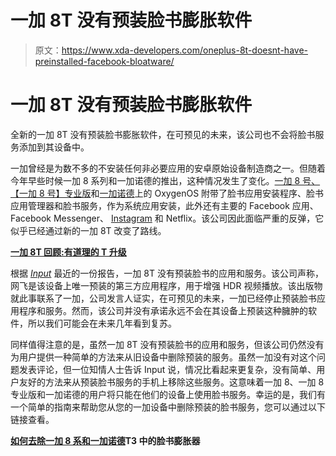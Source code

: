 # 一加 8T 没有预装脸书膨胀软件

> 原文：<https://www.xda-developers.com/oneplus-8t-doesnt-have-preinstalled-facebook-bloatware/>

# 一加 8T 没有预装脸书膨胀软件

全新的一加 8T 没有预装脸书膨胀软件，在可预见的未来，该公司也不会将脸书服务添加到其设备中。

一加曾经是为数不多的不安装任何非必要应用的安卓原始设备制造商之一。但随着今年早些时候一加 8 系列和一加诺德的推出，这种情况发生了变化。[一加 8 号、【一加 8 号】专业版](https://www.xda-developers.com/oneplus-8-pro-bullets-wireless-z-launch-india/)和[一加诺德](https://www.xda-developers.com/oneplus-nord-review/)上的 OxygenOS 附带了脸书应用安装程序、脸书应用管理器和脸书服务，作为系统应用安装，此外还有主要的 Facebook 应用、Facebook Messenger、 [Instagram](https://www.xda-developers.com/tag/instagram/) 和 Netflix。该公司因此面临严重的反弹，它似乎已经通过新的一加 8T 改变了路线。

**[一加 8T 回顾:有道理的 T 升级](https://www.xda-developers.com/oneplus-8t-review/)**

根据 [*Input*](https://www.inputmag.com/culture/oneplus-confirms-no-longer-pre-installing-facebook-apps-services-on-phones) 最近的一份报告，一加 8T 没有预装脸书的应用和服务。该公司声称，网飞是该设备上唯一预装的第三方应用程序，用于增强 HDR 视频播放。该出版物就此事联系了一加，公司发言人证实，在可预见的未来，一加已经停止预装脸书应用程序和服务。然而，该公司并没有承诺永远不会在其设备上预装这种臃肿的软件，所以我们可能会在未来几年看到复苏。

同样值得注意的是，虽然一加 8T 没有预装脸书的应用和服务，但该公司仍然没有为用户提供一种简单的方法来从旧设备中删除预装的服务。虽然一加没有对这个问题发表评论，但一位知情人士告诉 Input 说，情况比看起来更复杂，没有简单、用户友好的方法来从预装脸书服务的手机上移除这些服务。这意味着一加 8、一加 8 专业版和一加诺德的用户将只能在他们的设备上使用脸书服务。幸运的是，我们有一个简单的指南来帮助您从您的一加设备中删除预装的脸书服务，您可以通过以下链接查看。

**[如何去除一加 8 系和一加诺德](https://www.xda-developers.com/how-to-remove-facebook-bloatware-from-oneplus-8-8-pro-nord/)T3 中的脸书膨胀器**